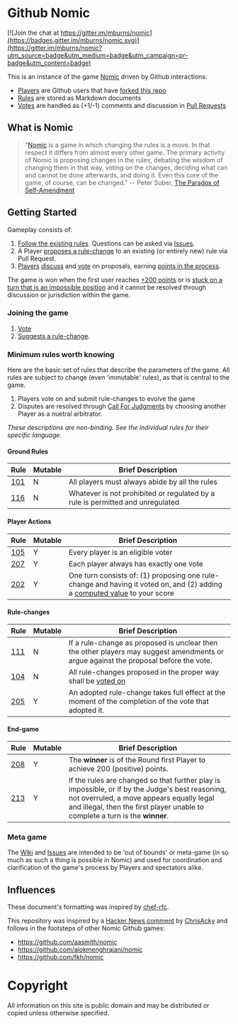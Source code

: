 # Github Nomic

[![Join the chat at https://gitter.im/mburns/nomic](https://badges.gitter.im/mburns/nomic.svg)](https://gitter.im/mburns/nomic?utm_source=badge&utm_medium=badge&utm_campaign=pr-badge&utm_content=badge)

This is an instance of the game [Nomic](https://en.wikipedia.org/wiki/Nomic) driven by Github interactions:

* [Players](https://github.com/mburns/nomic/wiki/Player) are Github users that have [forked this repo](#joining-the-game)
* [Rules](https://github.com/mburns/nomic/wiki/Rules) are stored as Markdown documents
* [Votes](https://github.com/mburns/nomic/wiki/Voting) are handled as (+1/-1) comments and discussion in [Pull Requests](https://github.com/mburns/nomic/pulls)

## What is Nomic

> "[Nomic](http://legacy.earlham.edu/~peters/writing/nomic.htm) is a game in which changing the rules is a move. In that respect it differs from almost every other game. The primary activity of Nomic is proposing changes in the rules, debating the wisdom of changing them in that way, voting on the changes, deciding what can and cannot be done afterwards, and doing it. Even this core of the game, of course, can be changed."
> -- Peter Suber, [The Paradox of Self-Amendment](http://dash.harvard.edu/handle/1/10243418)

## Getting Started

Gameplay consists of:

1. [Follow the existing rules](/rule101.md). Questions can be asked via [Issues](https://github.com/mburns/nomic/issues).
2. A Player [proposes a rule-change](https://github.com/mburns/nomic/blob/master/.github/CONTRIBUTING.md) to an existing (or entirely new) rule via Pull Request.
3. [Players](https://github.com/mburns/nomic/wiki/Player) [discuss](/rule111.md) and [vote](/rule105.md) on proposals, earning [points in the process](/SCOREBOARD.md).

The game is won when the first user reaches [+200 points](/rule208.md) or is [stuck on a turn that is an impossible position](/rule213.md) and it cannot be resolved through discussion or jurisdiction within the game.

### Joining the game

1. [Vote](https://github.com/mburns/nomic/blob/master/.github/CONTRIBUTING.md#voting)
2. [Suggests a rule-change](https://github.com/mburns/nomic/blob/master/.github/CONTRIBUTING.md#submit-a-rule-change).

### Minimum rules worth knowing

Here are the basic set of rules that describe the parameters of the game. All rules are subject to change (even 'immutable' rules), as that is central to the game.

1. Players vote on and submit rule-changes to evolve the game
2. Disputes are resolved through [Call For Judgments](https://github.com/mburns/nomic/blob/master/.github/CONTRIBUTING.md#call-for-judgment) by choosing another Player as a nuetral arbitrator.

*These descriptions are non-binding. See the individual rules for their specific language.*

#### Ground Rules

Rule | Mutable | Brief Description
---- | ------- | -----------------
[101](/rule101.md) | N | All players must always abide by all the rules
[116](/rule116.md) | N | Whatever is not prohibited or regulated by a rule is permitted and unregulated

#### Player Actions

Rule | Mutable | Brief Description
---- | ------- | -----------------
[105](/rule105.md) | Y | Every player is an eligible voter
[207](/rule207.md) | Y | Each player always has exactly one vote
[202](/rule202.md) | Y | One turn consists of: (1) proposing one rule-change and having it voted on, and (2) adding a [computed value](/rule202.md) to your score

#### Rule-changes

Rule | Mutable | Brief Description
---- | ------- | -----------------
[111](/rule111.md) | N | If a rule-change as proposed is unclear then the other players may suggest amendments or argue against the proposal before the vote.
[104](/rule104.md) | N | All rule-changes proposed in the proper way shall be [voted on](https://github.com/mburns/nomic/wiki/Voting)
[205](/rule205.md) | Y | An adopted rule-change takes full effect at the moment of the completion of the vote that adopted it.

#### End-game

Rule | Mutable | Brief Description
---- | ------- | -----------------
[208](/rule208.md) | Y | The **winner** is of the Round first Player to achieve 200 (positive) points.
[213](/rule213.md) | Y | If the rules are changed so that further play is impossible, or if by the Judge's best reasoning, not overruled, a move appears equally legal and illegal, then the first player unable to complete a turn is the **winner**.

### Meta game

The [Wiki](https://github.com/mburns/nomic/wiki) and [Issues](https://github.com/mburns/nomic/issues) are intended to be 'out of bounds' or meta-game (in so much as such a thing is possible in Nomic) and used for coordination and clarification of the game's process by Players and spectators alike.

## Influences

These document's formatting was inspired by [chef-rfc](https://github.com/chef/chef-rfc).

This repository was inspired by a [Hacker News comment](https://news.ycombinator.com/item?id=4889988) by [ChrisAcky](http://acky.vze.com/) and follows in the footsteps of other Nomic Github games:

* https://github.com/aasmith/nomic
* https://github.com/alokmenghrajani/nomic
* https://github.com/fkh/nomic

# Copyright

All information on this site is public domain and may be distributed or copied unless otherwise specified.
